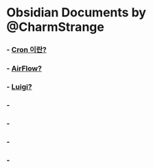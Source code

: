 # Obsidian Documents by @CharmStrange

### - [Cron 이란?](What_is_cron.md)
### - [AirFlow?](AirFlow_DataEngineering.md)
### - [Luigi?](Luigi_DataEngineering.md)
### - []()
### - []()
### - []()
### - []()
